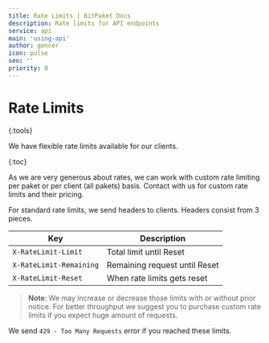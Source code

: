 ```yaml
---
title: Rate Limits | BitPaket Docs
description: Rate limits for API endpoints
service: api
main: 'using-api'
author: gencer
icon: pulse
seo: ''
priority: 0
---
```


# Rate Limits
{:tools}

We have flexible rate limits available for our clients.

{:toc}

As we are very generous about rates, we can work with custom rate limiting per paket or per client (all pakets) basis. Contact with us for custom rate limits and their pricing.

For standard rate limits, we send headers to clients. Headers consist from 3 pieces.

| Key                     | Description              |
| ----------------------- | ------------------------ |
| `X-RateLimit-Limit`     | Total limit until Reset |
| `X-RateLimit-Remaining` | Remaining request until Reset |
| `X-RateLimit-Reset` | When rate limits gets reset |

> **Note**: We may increase or decrease those limits with or without prior notice. For better throughput we suggest you to purchase custom rate limits if you expect huge amount of requests.

We send `429 - Too Many Requests` error if you reached these limits.